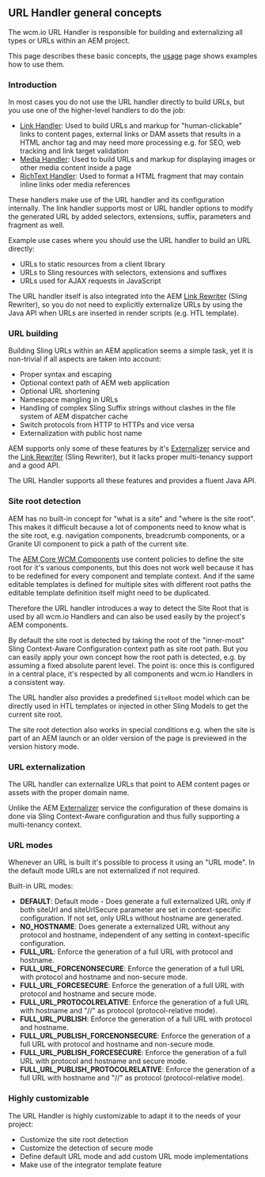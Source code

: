 ## URL Handler general concepts

The wcm.io URL Handler is responsible for building and externalizing all types or URLs within an AEM project.

This page describes these basic concepts, the [usage][usage] page shows examples how to use them.


### Introduction

In most cases you do not use the URL handler directly to build URLs, but you use one of the higher-level handlers to do the job:

* [Link Handler][link-handler]: Used to build URLs and markup for "human-clickable" links to content pages, external links or DAM assets that results in a HTML anchor tag and may need more processing e.g. for SEO,  web tracking and link target validation
* [Media Handler][media-handler]: Used to build URLs and markup for displaying images or other media content inside a page
* [RichText Handler][richtext-handler]: Used to format a HTML fragment that may contain inline links oder media references

These handlers make use of the URL handler and its configuration internally. The link handler supports most or URL handler options to modify the generated URL by added selectors, extensions, suffix, parameters and fragment as well.

Example use cases where you should use the URL handler to build an URL directly:

* URLs to static resources from a client library
* URLs to Sling resources with selectors, extensions and suffixes
* URLs used for AJAX requests in JavaScript

The URL handler itself is also integrated into the AEM [Link Rewriter][aem-link-rewriter] (Sling Rewriter), so you do not need to explicitly externalize URLs by using the Java API when URLs are inserted in render scripts (e.g. HTL template).


### URL building

Building Sling URLs within an AEM application seems a simple task, yet it is non-trivial if all aspects are taken into account:

* Proper syntax and escaping
* Optional context path of AEM web application
* Optional URL shortening
* Namespace mangling in URLs
* Handling of complex Sling Suffix strings without clashes in the file system of AEM dispatcher cache
* Switch protocols from HTTP to HTTPs and vice versa
* Externalization with public host name

AEM supports only some of these features by it's [Externalizer][aem-externalizer] service and the [Link Rewriter][aem-link-rewriter] (Sling Rewriter), but it lacks proper multi-tenancy support and a good API.

The URL Handler supports all these features and provides a fluent Java API.


### Site root detection

AEM has no built-in concept for "what is a site" and "where is the site root". This makes it difficult because a lot of components need to know what is the site root, e.g. navigation components, breadcrumb components, or a Granite UI component to pick a path of the current site.

The [AEM Core WCM Components][aem-core-wcm-components] use content policies to define the site root for it's various components, but this does not work well because it has to be redefined for every component and template context. And if the same editable templates is defined for multiple sites with different root paths the editable template definition itself might need to be duplicated.

Therefore the URL handler introduces a way to detect the Site Root that is used by all wcm.io Handlers and can also be used easily by the project's AEM components.

By default the site root is detected by taking the root of the "inner-most" Sling Context-Aware Configuration context path as site root path. But you can easily apply your own concept how the root path is detected, e.g. by assuming a fixed absolute parent level. The point is: once this is configured in a central place, it's respected by all components and wcm.io Handlers in a consistent way.

The URL handler also provides a predefined `SiteRoot` model which can be directly used in HTL templates or injected in other Sling Models to get the current site root.

The site root detection also works in special conditions e.g. when the site is part of an AEM launch or an older version of the page is previewed in the version history mode.


### URL externalization

The URL handler can externalize URLs that point to AEM content pages or assets with the proper domain name.

Unlike the AEM [Externalizer][aem-externalizer] service the configuration of these domains is done via Sling Context-Aware configuration and thus fully supporting a multi-tenancy context.


### URL modes

Whenever an URL is built it's possible to process it using an "URL mode". In the default mode URLs are not externalized if not required.

Built-in URL modes:

* **DEFAULT**: Default mode - Does generate a full externalized URL only if both siteUrl and siteUrlSecure parameter are set in context-specific configuration. If not set, only URLs without hostname are generated.
* **NO_HOSTNAME**: Does generate a externalized URL without any protocol and hostname, independent of any setting in context-specific configuration.
* **FULL_URL**: Enforce the generation of a full URL with protocol and hostname.
* **FULL_URL_FORCENONSECURE**: Enforce the generation of a full URL with protocol and hostname and non-secure mode.
* **FULL_URL_FORCESECURE**:  Enforce the generation of a full URL with protocol and hostname and secure mode.
* **FULL_URL_PROTOCOLRELATIVE**: Enforce the generation of a full URL with hostname and "//" as protocol (protocol-relative mode).
* **FULL_URL_PUBLISH**: Enforce the generation of a full URL with protocol and hostname.
* **FULL_URL_PUBLISH_FORCENONSECURE**:  Enforce the generation of a full URL with protocol and hostname and non-secure mode.
* **FULL_URL_PUBLISH_FORCESECURE**: Enforce the generation of a full URL with protocol and hostname and secure mode.
* **FULL_URL_PUBLISH_PROTOCOLRELATIVE**: Enforce the generation of a full URL with hostname and "//" as protocol (protocol-relative mode).


### Highly customizable

The URL Handler is highly customizable to adapt it to the needs of your project:

* Customize the site root detection
* Customize the detection of secure mode
* Define default URL mode and add custom URL mode implementations
* Make use of the integrator template feature


[usage]: usage.html
[link-handler]: ../link/
[media-handler]: ../media/
[richtext-handler]: ../richtext/
[aem-externalizer]: https://helpx.adobe.com/experience-manager/6-4/sites/developing/using/externalizer.html
[aem-link-rewriter]: https://helpx.adobe.com/experience-manager/using/creating-link-rewrite.html
[aem-core-wcm-components]: https://github.com/adobe/aem-core-wcm-components
